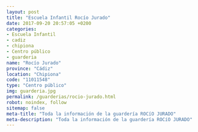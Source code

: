 ```yaml
---
layout: post
title: "Escuela Infantil Rocío Jurado"
date: 2017-09-20 20:57:05 +0200
categories:
- Escuela Infantil
- cadiz
- chipiona
- Centro público
- guarderia
name: "Rocío Jurado"
province: "Cádiz"
location: "Chipiona"
code: "11011548"
type: "Centro público"
img: guarderia.jpg
permalink: /guarderias/rocio-jurado.html
robot: noindex, follow
sitemap: false
meta-title: "Toda la información de la guardería ROCíO JURADO"
meta-description: "Toda la información de la guardería ROCíO JURADO"
---
```

